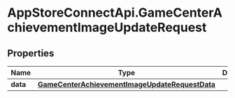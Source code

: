 # AppStoreConnectApi.GameCenterAchievementImageUpdateRequest

## Properties

Name | Type | Description | Notes
------------ | ------------- | ------------- | -------------
**data** | [**GameCenterAchievementImageUpdateRequestData**](GameCenterAchievementImageUpdateRequestData.md) |  | 


